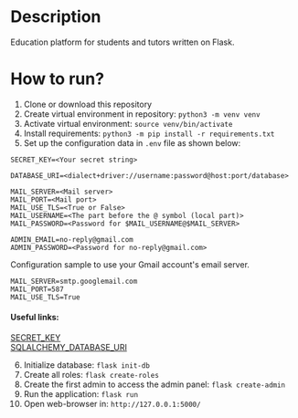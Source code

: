 # Description
Education platform for students and tutors written on Flask. 

# How to run?
1. Clone or download this repository  
2. Create virtual environment in repository: ```python3 -m venv venv```  
3. Activate virtual environment: ```source venv/bin/activate```  
4. Install requirements: ```python3 -m pip install -r requirements.txt``` 
5. Set up the configuration data in ```.env``` file as shown below:  
```
SECRET_KEY=<Your secret string>

DATABASE_URI=<dialect+driver://username:password@host:port/database>

MAIL_SERVER=<Mail server>
MAIL_PORT=<Mail port>
MAIL_USE_TLS=<True or False>
MAIL_USERNAME=<The part before the @ symbol (local part)>
MAIL_PASSWORD=<Password for $MAIL_USERNAME@$MAIL_SERVER>

ADMIN_EMAIL=no-reply@gmail.com
ADMIN_PASSWORD=<Password for no-reply@gmail.com>
```  
Configuration sample to use your Gmail account's email server. 
```
MAIL_SERVER=smtp.googlemail.com
MAIL_PORT=587
MAIL_USE_TLS=True
```

#### Useful links:
[SECRET_KEY](https://stackoverflow.com/questions/34902378/where-do-i-get-a-secret-key-for-flask "Stackoverflow")  
[SQLALCHEMY_DATABASE_URI](https://flask-sqlalchemy.palletsprojects.com/en/2.x/config/ "Flask-Sqlalchemy documentation")   

6. Initialize database: ```flask init-db``` 
7. Create all roles: ```flask create-roles```  
8. Create the first admin to access the admin panel: ```flask create-admin```  
9. Run the application: ```flask run```  
10. Open web-browser in: ```http://127.0.0.1:5000/```  
